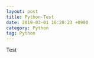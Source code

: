 ```yaml
---
layout: post
title: Python-Test
date: 2019-03-01 16:20:23 +0900
category: Python
tag: Python
---
```


Test